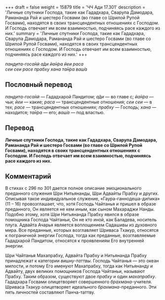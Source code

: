 +++
draft = false
weight = 15879
title = 'ЧЧ Ади 17.301'
description = 'Личные спутники Господа, такие как Гададхара, Сварупа Дамодара, Рамананда Рай и шестеро Госвами (во главе со Шрилой Рупой Госвами), находятся в своих трансцендентных отношениях с Господом. И Господь отвечает им всем взаимностью, подчиняясь расе каждого из них.'
summary = 'Личные спутники Господа, такие как Гададхара, Сварупа Дамодара, Рамананда Рай и шестеро Госвами (во главе со Шрилой Рупой Госвами), находятся в своих трансцендентных отношениях с Господом. И Господь отвечает им всем взаимностью, подчиняясь расе каждого из них.'
+++

_пан̣д̣ита-госа̄н̃и а̄ди йа̄н̇ра йеи раса  
сеи сеи расе прабху хана та̄н̇ра ваш́а_

## Пословный перевод

_пан̣д̣ита_\-_госа̄н̃и_ — Гададхарой Пандитом; _а̄ди_ — во главе с; _йа̄н̇ра_ — чьи; _йеи_ — какие; _раса_ — трансцендентные отношения; _сеи_ _сеи_ — в тех; _расе_ — трансцендентных отношениях; _прабху_ — Господь; _хана_ — находится; _та̄н̇ра_ — его; _ваш́а_ — под властью.

## Перевод

**Личные спутники Господа, такие как Гададхара, Сварупа Дамодара, Рамананда Рай и шестеро Госвами (во главе со Шрилой Рупой Госвами), находятся в своих трансцендентных отношениях с Господом. И Господь отвечает им всем взаимностью, подчиняясь расе каждого из них.**

## Комментарий

В стихах с 296 по 301 дается полное описание эмоционального преданного служения Шри Нитьянанды, Шри Адвайты Прабху и других. Описывая такое индивидуальное служение, «Гаура-ганнодеша-дипика» (11 – 16) провозглашает, что, хотя Господь Чайтанья и пришел в образе преданного, Он является не кем иным, как сыном Махараджи Нанды. Подобно этому, хотя Шри Нитьянанда Прабху явился в образе помощника Господа Чайтаньи, Он не кто иной, как Баладева, носитель плуга. Адвайта Ачарья является воплощением Садашивы из духовного мира. Все преданные, которых возглавляет Шриваса Тхакур, относятся к пограничной энергии Господа, тогда как преданные, возглавляемые Гададхарой Пандитом, относятся к проявлениям Его внутренней энергии.

Шри Чайтанья Махапрабху, Адвайта Прабху и Нитьянанда Прабху принадлежат к категории _вишну-таттвы_. Господь Чайтанья — это океан милости, и потому Его именуют Махапрабху, тогда как Нитьянанду и Адвайту, двух великих помощников Господа Чайтаньи, называют Прабху. Таким образом, существуют двое _прабху_ и один _махапрабху_. Гададхара Госвами олицетворяет совершенного _брахмана_\-учителя. Шриваса Тхакур олицетворяет идеального _брахмана_\-преданного. Эти пять личностей составляют Панча-таттву.
